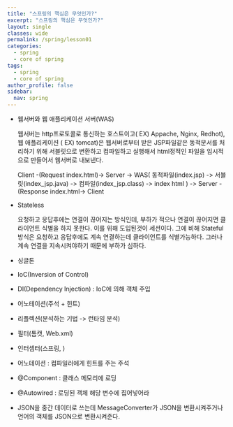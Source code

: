 ```yaml
---
title: "스프링의 핵심은 무엇인가?"
excerpt: "스프링의 핵심은 무엇인가?"
layout: single
classes: wide
permalink: /spring/lesson01
categories:
  - spring
  - core of spring
tags:
  - spring
  - core of spring
author_profile: false
sidebar:
  nav: spring
---
```


- 웹서버와 웹 애플리케이션 서버(WAS)

  웹서버는 http프로토콜로 통신하는 호스트이고( EX) Appache, Nginx, Redhot), 웹 애플리케이션 ( EX) tomcat)은 웹서버로부터 받은 JSP파일같은 동적문서를 처리하기 위해 서블릿으로 변환하고 컴파일하고 실행해서 html정적인 파일을 임시적으로 만들어서 웹서버로 내보낸다.

  Client -(Request index.html)-> Server -> WAS( 동적파일(index.jsp) -> 서블릿(index_jsp.java) -> 컴파일(index_jsp.class) -> index html ) -> Server -(Response index.html-> Client

- Stateless

  요청하고 응답후에는 연결이 끊어지는 방식인데, 부하가 적으나 연결이 끊어지면 클라이언트 식별을 하지 못한다. 이를 위해 도입된것이 세션이다. 그에 비해 Stateful방식은 요청하고 응답후에도 계속 연결하는데 클라이언트를 식별가능하다. 그러나 계속 연결을 지속시켜야하기 때문에 부하가 심하다.

- 싱글톤
- IoC(Inversion of Control)
- DI(Dependency Injection) : IoC에 의해 객체 주입
- 어노테이션(주석 + 힌트)
- 리플렉션(분석하는 기법 -> 런타임 분석)
- 필터(톰캣, Web.xml)
- 인터셉터(스프링, )
- 어노테이션 : 컴파일러에게 힌트를 주는 주석
- @Component : 클래스 메모리에 로딩
- @Autowired : 로딩된 객체 해당 변수에 집어넣어라
- JSON을 중간 데이터로 쓰는데 MessageConverter가 JSON을 변환시켜주거나 언어의 객체를 JSON으로 변환시켜준다.
